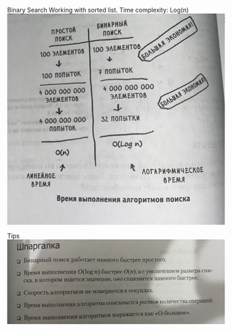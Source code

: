 Binary Search
Working with sorted list.
Time complexity:
Log(n)
![img.png](img.png)

Tips
![img_1.png](img_1.png)